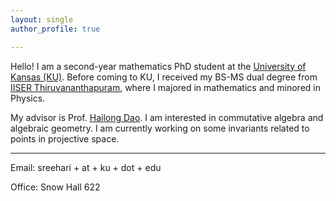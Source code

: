```yaml
---
layout: single
author_profile: true

---
```




Hello! I am a second-year mathematics PhD student at the [University of Kansas (KU)](https://ku.edu/). Before coming to KU, I received my
BS-MS dual degree from [IISER Thiruvananthapuram](https://www.iisertvm.ac.in/), where I majored in mathematics and minored in Physics.

My advisor is Prof. [Hailong Dao](https://people.ku.edu/~hdao/). I am interested in commutative algebra and algebraic geometry. I am currently
working on some invariants related to points in projective space.




---



Email: sreehari + at + ku + dot + edu

Office: Snow Hall 622






